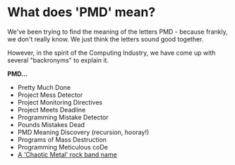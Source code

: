 <!--
    <author>David Dixon-Peugh</author>
-->

# What does 'PMD' mean?

We've been trying to find the meaning of the letters PMD - because frankly, we don't
really know.  We just think the letters sound good together.

However, in the spirit of the Computing Industry, we have come up with several "backronyms" to explain it.

**PMD...**

*   Pretty Much Done
*   Project Mess Detector
*   Project Monitoring Directives
*   Project Meets Deadline
*   Programming Mistake Detector
*   Pounds Mistakes Dead
*   PMD Meaning Discovery (recursion, hooray!)
*   Programs of Mass Destruction
*   Programming Meticulous coDe
*   [A 'Chaotic Metal' rock band name][1]

[1]: http://www.myspace.com/prettymarydies
